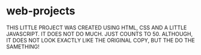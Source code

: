 # web-projects
THIS LITTLE PROJECT WAS CREATED USING HTML, CSS AND A LITTLE JAVASCRIPT. 
IT DOES NOT DO MUCH. JUST COUNTS TO 50.
ALTHOUGH, IT DOES NOT LOOK EXACTLY LIKE THE ORIGINAL COPY, BUT THE DO THE SAMETHING!

